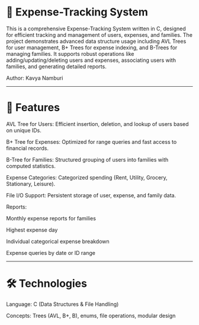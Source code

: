 
# 💸 Expense-Tracking System

This is a comprehensive Expense-Tracking System written in C, designed for efficient tracking and management of users, expenses, and families. The project demonstrates advanced data structure usage including AVL Trees for user management, B+ Trees for expense indexing, and B-Trees for managing families. It supports robust operations like adding/updating/deleting users and expenses, associating users with families, and generating detailed reports.

Author: Kavya Namburi

---
# 🧩 Features

AVL Tree for Users: Efficient insertion, deletion, and lookup of users based on unique IDs.

B+ Tree for Expenses: Optimized for range queries and fast access to financial records.

B-Tree for Families: Structured grouping of users into families with computed statistics.

Expense Categories: Categorized spending (Rent, Utility, Grocery, Stationary, Leisure).

File I/O Support: Persistent storage of user, expense, and family data.

Reports:

Monthly expense reports for families

Highest expense day

Individual categorical expense breakdown

Expense queries by date or ID range

---

# 🛠 Technologies

Language: C (Data Structures & File Handling)

Concepts: Trees (AVL, B+, B), enums, file operations, modular design
